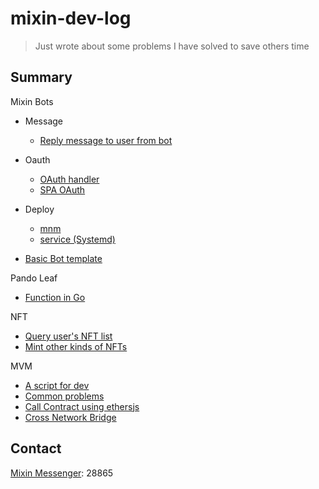 
# mixin-dev-log
> Just wrote about some problems I have solved to save others time

## Summary

Mixin Bots

- Message
  - [Reply message to user from bot](MixinBot/message/CustomerService.md)
- Oauth
  - [OAuth handler](MixinBot/oauth/auth.go)
  - [SPA OAuth](MixinBot/oauth/SPA-OAUTH.md)
- Deploy
  - [mnm](MixinBot/deploy/mnm.md)
  - [service (Systemd)](MixinBot/deploy/service.md)

- [Basic Bot template](MixinBot/basicBotTemplate.md)

Pando Leaf
- [Function in Go](PandoLeaf/calcRatio.go)

NFT
- [Query user's NFT list](NFT/Query-user-NFT-using-Mixin-API.md)
- [Mint other kinds of NFTs](NFT/how-to-mint-other-kind-of-NFTs.md)

MVM

- [A script for dev](MVM/mvm.py)
- [Common problems](MVM/mvm.md)
- [Call Contract using ethersjs](MVM/call-contract-from-ethersjs.md)
- [Cross Network Bridge](MVM/cross-chain-bridge.md)

## Contact

[Mixin Messenger](https://mixin.one/mm): 28865
